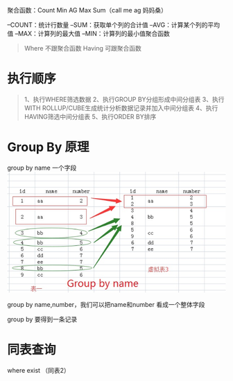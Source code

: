 聚合函数：Count Min AG Max Sum（call me ag 妈妈桑）


–COUNT：统计行数量
–SUM：获取单个列的合计值
–AVG：计算某个列的平均值
–MAX：计算列的最大值
–MIN：计算列的最小值聚合函数

> Where 不跟聚合函数
> Having 可跟聚合函数


# 执行顺序

> 1、执行WHERE筛选数据
> 2、执行GROUP BY分组形成中间分组表
> 3、执行WITH ROLLUP/CUBE生成统计分析数据记录并加入中间分组表
> 4、执行HAVING筛选中间分组表
> 5、执行ORDER BY排序

# Group By 原理
group by name 一个字段
![](/assets/162343319172617.jpg)

group by name,number，我们可以把name和number 看成一个整体字段

group by 要得到一条记录


# 同表查询
where exist （同表2）




